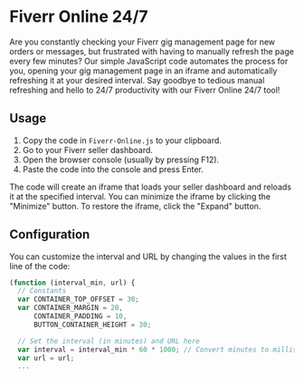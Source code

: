# Fiverr Online 24/7

Are you constantly checking your Fiverr gig management page for new orders or messages, but frustrated with having to manually refresh the page every few minutes? Our simple JavaScript code automates the process for you, opening your gig management page in an iframe and automatically refreshing it at your desired interval. Say goodbye to tedious manual refreshing and hello to 24/7 productivity with our Fiverr Online 24/7 tool!

## Usage

1. Copy the code in `Fiverr-Online.js` to your clipboard.
2. Go to your Fiverr seller dashboard.
3. Open the browser console (usually by pressing F12).
4. Paste the code into the console and press Enter.

The code will create an iframe that loads your seller dashboard and reloads it at the specified interval. You can minimize the iframe by clicking the "Minimize" button. To restore the iframe, click the "Expand" button.

## Configuration

You can customize the interval and URL by changing the values in the first line of the code:

```javascript
(function (interval_min, url) {
  // Constants
  var CONTAINER_TOP_OFFSET = 30;
  var CONTAINER_MARGIN = 20,
      CONTAINER_PADDING = 10,
      BUTTON_CONTAINER_HEIGHT = 30;

  // Set the interval (in minutes) and URL here
  var interval = interval_min * 60 * 1000; // Convert minutes to milliseconds
  var url = url;
  ...
